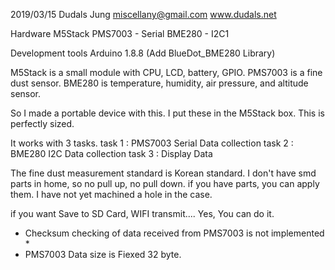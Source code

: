 2019/03/15
Dudals Jung
miscellany@gmail.com
www.dudals.net

Hardware
M5Stack
PMS7003 - Serial
BME280 - I2C1

Development tools
Arduino 1.8.8
(Add BlueDot_BME280 Library)

M5Stack is a small module with CPU, LCD, battery, GPIO.
PMS7003 is a fine dust sensor.
BME280 is temperature, humidity, air pressure, and altitude sensor.

So I made a portable device with this.
I put these in the M5Stack box.
This is perfectly sized.

It works with 3 tasks.
task 1 : PMS7003 Serial Data collection
task 2 : BME280 I2C Data collection
task 3 : Display Data

The fine dust measurement standard is Korean standard.
I don't have smd parts in home, so no pull up, no pull down.
if you have parts, you can apply them.
I have not yet machined a hole in the case.

if you want Save to SD Card, WIFI transmit.... Yes, You can do it.

* Checksum checking of data received from PMS7003 is not implemented * 
* PMS7003 Data size is Fiexed 32 byte.
